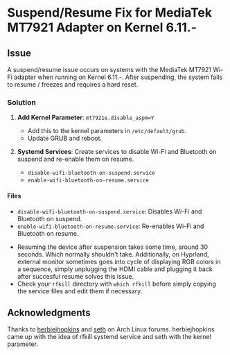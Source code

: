 # Suspend/Resume Fix for MediaTek MT7921 Adapter on Kernel 6.11.-

## Issue
A suspend/resume issue occurs on systems with the MediaTek MT7921 Wi-Fi adapter when running on Kernel 6.11.-. After suspending, the system fails to resume / freezes and requires a hard reset.

### Solution
1. **Add Kernel Parameter**: `mt7921e.disable_aspm=Y`
   - Add this to the kernel parameters in `/etc/default/grub`.
   - Update GRUB and reboot.

2. **Systemd Services**: Create services to disable Wi-Fi and Bluetooth on suspend and re-enable them on resume.
   - `disable-wifi-bluetooth-on-suspend.service`
   - `enable-wifi-bluetooth-on-resume.service`

#### Files
- `disable-wifi-bluetooth-on-suspend.service`: Disables Wi-Fi and Bluetooth on suspend.
- `enable-wifi-bluetooth-on-resume.service`: Re-enables Wi-Fi and Bluetooth on resume.

* Resuming the device after suspension takes some time, around 30 seconds. Which normally shouldn't take. Additionally, on Hyprland, external monitor sometimes goes into cycle of displaying RGB colors in a sequence, simply unplugging the HDMI cable and plugging it back after succesful resume solves this issue.
* Check your `rfkill` directory with `which rfkill` before simply copying the service files and edit them if necessary. 

## Acknowledgments
Thanks to [herbiejhopkins](https://bbs.archlinux.org/viewtopic.php?pid=2202200#p2202200) and [seth](https://bbs.archlinux.org/viewtopic.php?pid=2202429#p2202429) on Arch Linux forums. herbiejhopkins came up with the idea of rfkill systemd service and seth with the kernel parameter.
